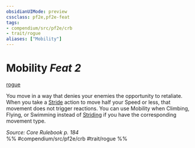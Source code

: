 ```yaml
---
obsidianUIMode: preview
cssclass: pf2e,pf2e-feat
tags:
- compendium/src/pf2e/crb
- trait/rogue
aliases: ["Mobility"]
---
```

# Mobility  *Feat 2*  
[rogue](/rules/traits/rogue.md)  


You move in a way that denies your enemies the opportunity to retaliate. When you take a [Stride](/rules/actions/stride.md) action to move half your Speed or less, that movement does not trigger reactions. You can use Mobility when Climbing, Flying, or Swimming instead of [Striding](/rules/actions/stride.md) if you have the corresponding movement type.

*Source: Core Rulebook p. 184*  
%% #compendium/src/pf2e/crb #trait/rogue %%
